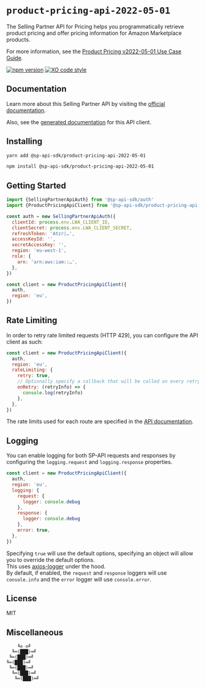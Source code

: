 # `product-pricing-api-2022-05-01`

The Selling Partner API for Pricing helps you programmatically retrieve product pricing and offer pricing information for Amazon Marketplace products.

For more information, see the [Product Pricing v2022-05-01 Use Case Guide](https://developer-docs.amazon.com/sp-api/docs/product-pricing-api-v2022-05-01-use-case-guide).

[![npm version](https://badgen.net/npm/v/@sp-api-sdk/product-pricing-api-2022-05-01)](https://www.npmjs.com/package/@sp-api-sdk/product-pricing-api-2022-05-01)
[![XO code style](https://badgen.net/badge/code%20style/XO/cyan)](https://github.com/xojs/xo)

## Documentation

Learn more about this Selling Partner API by visiting the [official documentation](https://developer-docs.amazon.com/sp-api/docs).

Also, see the [generated documentation](https://bizon.github.io/selling-partner-api-sdk/modules/_sp_api_sdk_product_pricing_api_2022_05_01.html) for this API client.

## Installing

```sh
yarn add @sp-api-sdk/product-pricing-api-2022-05-01
```

```sh
npm install @sp-api-sdk/product-pricing-api-2022-05-01
```

## Getting Started

```javascript
import {SellingPartnerApiAuth} from '@sp-api-sdk/auth'
import {ProductPricingApiClient} from '@sp-api-sdk/product-pricing-api-2022-05-01'

const auth = new SellingPartnerApiAuth({
  clientId: process.env.LWA_CLIENT_ID,
  clientSecret: process.env.LWA_CLIENT_SECRET,
  refreshToken: 'Atzr|…',
  accessKeyId: '',
  secretAccessKey: '',
  region: 'eu-west-1',
  role: {
    arn: 'arn:aws:iam::…',
  },
})

const client = new ProductPricingApiClient({
  auth,
  region: 'eu',
})
```

## Rate Limiting

In order to retry rate limited requests (HTTP 429), you can configure the API client as such:

```javascript
const client = new ProductPricingApiClient({
  auth,
  region: 'eu',
  rateLimiting: {
    retry: true,
    // Optionally specify a callback that will be called on every retry.
    onRetry: (retryInfo) => {
      console.log(retryInfo)
    },
  },
})
```

The rate limits used for each route are specified in the [API documentation](https://developer-docs.amazon.com/sp-api/docs).

## Logging

You can enable logging for both SP-API requests and responses by configuring the `logging.request` and `logging.response` properties.

```javascript
const client = new ProductPricingApiClient({
  auth,
  region: 'eu',
  logging: {
    request: {
      logger: console.debug
    },
    response: {
      logger: console.debug
    },
    error: true,
  },
})
```

Specifying `true` will use the default options, specifying an object will allow you to override the default options.  
This uses [axios-logger](https://github.com/hg-pyun/axios-logger) under the hood.  
By default, if enabled, the `request` and `response` loggers will use `console.info` and the `error` logger will use `console.error`.


## License

MIT

## Miscellaneous

```
    ╚⊙ ⊙╝
  ╚═(███)═╝
 ╚═(███)═╝
╚═(███)═╝
 ╚═(███)═╝
  ╚═(███)═╝
   ╚═(███)═╝
```
